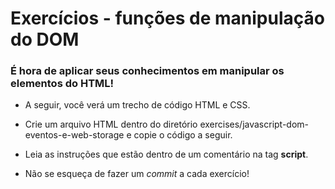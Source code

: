 # Exercícios - funções de manipulação do DOM

### É hora de aplicar seus conhecimentos em manipular os elementos do HTML!

* A seguir, você verá um trecho de código HTML e CSS.

* Crie um arquivo HTML dentro do diretório exercises/javascript-dom-eventos-e-web-storage e copie o código a seguir.

* Leia as instruções que estão dentro de um comentário na tag **script**.

* Não se esqueça de fazer um *commit* a cada exercício!